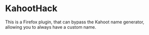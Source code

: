 # KahootHack

This is a Firefox plugin, that can bypass the Kahoot name generator, allowing you to always have a custom name.

